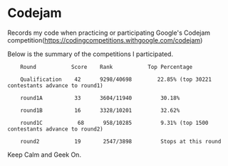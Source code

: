 # Codejam


Records my code when practicing or participating Google's Codejam competition(https://codingcompetitions.withgoogle.com/codejam)

Below is the summary of the competitions I participated. 

        Round           Score    Rank           Top Percentage                    
        
        Qualification    42      9298/40698        22.85% (top 30221 contestants advance to round1)
        
        round1A          33      3604/11940         30.18%

        round1B          16      3328/10201         32.62%
        
        round1C           68      958/10285         9.31% (top 1500 contestants advance to round2)
        
        round2           19       2547/3898         Stops at this round
        

        
Keep Calm and Geek On.
        
